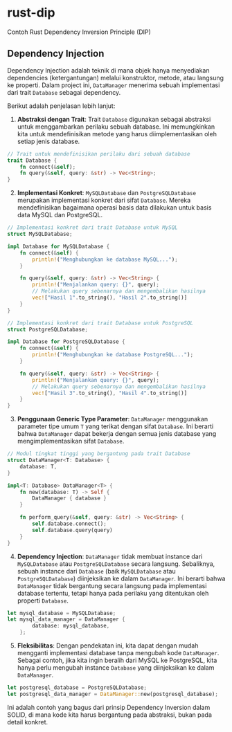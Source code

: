 # rust-dip

Contoh Rust Dependency Inversion Principle (DIP)

## Dependency Injection

Dependency Injection adalah teknik di mana objek hanya menyediakan dependencies (ketergantungan) melalui konstruktor, metode, atau langsung ke properti. Dalam project ini, `DataManager` menerima sebuah implementasi dari trait `Database` sebagai dependency.

Berikut adalah penjelasan lebih lanjut:

1. **Abstraksi dengan Trait**: Trait `Database` digunakan sebagai abstraksi untuk menggambarkan perilaku sebuah database. Ini memungkinkan kita untuk mendefinisikan metode yang harus diimplementasikan oleh setiap jenis database.

```rust
// Trait untuk mendefinisikan perilaku dari sebuah database
trait Database {
    fn connect(&self);
    fn query(&self, query: &str) -> Vec<String>;
}
```

2. **Implementasi Konkret**: `MySQLDatabase` dan `PostgreSQLDatabase` merupakan implementasi konkret dari sifat `Database`. Mereka mendefinisikan bagaimana operasi basis data dilakukan untuk basis data MySQL dan PostgreSQL.

```rust
// Implementasi konkret dari trait Database untuk MySQL
struct MySQLDatabase;

impl Database for MySQLDatabase {
    fn connect(&self) {
        println!("Menghubungkan ke database MySQL...");
    }

    fn query(&self, query: &str) -> Vec<String> {
        println!("Menjalankan query: {}", query);
        // Melakukan query sebenarnya dan mengembalikan hasilnya
        vec!["Hasil 1".to_string(), "Hasil 2".to_string()]
    }
}

// Implementasi konkret dari trait Database untuk PostgreSQL
struct PostgreSQLDatabase;

impl Database for PostgreSQLDatabase {
    fn connect(&self) {
        println!("Menghubungkan ke database PostgreSQL...");
    }

    fn query(&self, query: &str) -> Vec<String> {
        println!("Menjalankan query: {}", query);
        // Melakukan query sebenarnya dan mengembalikan hasilnya
        vec!["Hasil 3".to_string(), "Hasil 4".to_string()]
    }
}
```

3. **Penggunaan Generic Type Parameter**: `DataManager` menggunakan parameter tipe umum `T` yang terikat dengan sifat `Database`. Ini berarti bahwa `DataManager` dapat bekerja dengan semua jenis database yang mengimplementasikan sifat `Database`.

```rust
// Modul tingkat tinggi yang bergantung pada trait Database
struct DataManager<T: Database> {
    database: T,
}

impl<T: Database> DataManager<T> {
    fn new(database: T) -> Self {
        DataManager { database }
    }

    fn perform_query(&self, query: &str) -> Vec<String> {
        self.database.connect();
        self.database.query(query)
    }
}

```

4. **Dependency Injection**: `DataManager` tidak membuat instance dari `MySQLDatabase` atau `PostgreSQLDatabase` secara langsung. Sebaliknya, sebuah instance dari `Database` (baik `MySQLDatabase` atau `PostgreSQLDatabase`) diinjeksikan ke dalam `DataManager`. Ini berarti bahwa `DataManager` tidak bergantung secara langsung pada implementasi database tertentu, tetapi hanya pada perilaku yang ditentukan oleh properti `Database`.

```rust
let mysql_database = MySQLDatabase;
let mysql_data_manager = DataManager {
        database: mysql_database,
    };
```

5. **Fleksibilitas**: Dengan pendekatan ini, kita dapat dengan mudah mengganti implementasi database tanpa mengubah kode `DataManager`. Sebagai contoh, jika kita ingin beralih dari MySQL ke PostgreSQL, kita hanya perlu mengubah instance `Database` yang diinjeksikan ke dalam `DataManager`.

```rust
let postgresql_database = PostgreSQLDatabase;
let postgresql_data_manager = DataManager::new(postgresql_database);
```

Ini adalah contoh yang bagus dari prinsip Dependency Inversion dalam SOLID, di mana kode kita harus bergantung pada abstraksi, bukan pada detail konkret.
